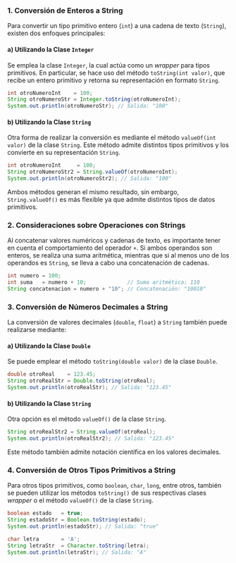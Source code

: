 ### 1. Conversión de Enteros a String
Para convertir un tipo primitivo entero (`int`) a una cadena de texto (`String`), existen dos enfoques principales:

#### a) Utilizando la Clase `Integer`
Se emplea la clase `Integer`, la cual actúa como un *wrapper* para tipos primitivos. En particular, se hace uso del método `toString(int valor)`, que recibe un entero primitivo y retorna su representación en formato `String`.

```java
int otroNumeroInt    = 100;
String otroNumeroStr = Integer.toString(otroNumeroInt);
System.out.println(otroNumeroStr); // Salida: "100"
```

#### b) Utilizando la Clase `String`
Otra forma de realizar la conversión es mediante el método `valueOf(int valor)` de la clase `String`. Este método admite distintos tipos primitivos y los convierte en su representación `String`.

```java
int otroNumeroInt     = 100;
String otroNumeroStr2 = String.valueOf(otroNumeroInt);
System.out.println(otroNumeroStr2); // Salida: "100"
```

Ambos métodos generan el mismo resultado, sin embargo, `String.valueOf()` es más flexible ya que admite distintos tipos de datos primitivos.

### 2. Consideraciones sobre Operaciones con Strings
Al concatenar valores numéricos y cadenas de texto, es importante tener en cuenta el comportamiento del operador `+`. Si ambos operandos son enteros, se realiza una suma aritmética, mientras que si al menos uno de los operandos es `String`, se lleva a cabo una concatenación de cadenas.

```java
int numero = 100;
int suma   = numero + 10;             // Suma aritmética: 110
String concatenacion = numero + "10"; // Concatenación: "10010"
```

### 3. Conversión de Números Decimales a String
La conversión de valores decimales (`double`, `float`) a `String` también puede realizarse mediante:

#### a) Utilizando la Clase `Double`
Se puede emplear el método `toString(double valor)` de la clase `Double`.

```java
double otroReal    = 123.45;
String otroRealStr = Double.toString(otroReal);
System.out.println(otroRealStr); // Salida: "123.45"
```

#### b) Utilizando la Clase `String`
Otra opción es el método `valueOf()` de la clase `String`.

```java
String otroRealStr2 = String.valueOf(otroReal);
System.out.println(otroRealStr2); // Salida: "123.45"
```

Este método también admite notación científica en los valores decimales.

### 4. Conversión de Otros Tipos Primitivos a String
Para otros tipos primitivos, como `boolean`, `char`, `long`, entre otros, también se pueden utilizar los métodos `toString()` de sus respectivas clases *wrapper* o el método `valueOf()` de la clase `String`.

```java
boolean estado   = true;
String estadoStr = Boolean.toString(estado);
System.out.println(estadoStr); // Salida: "true"
```

```java
char letra       = 'A';
String letraStr  = Character.toString(letra);
System.out.println(letraStr); // Salida: "A"
```